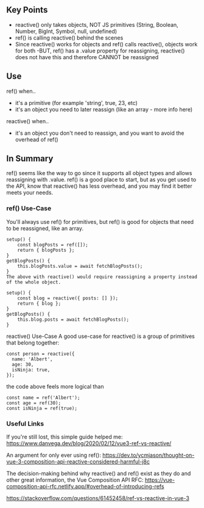 ## Key Points
- reactive() only takes objects, NOT JS primitives (String, Boolean, Number, BigInt, Symbol, null, undefined)
- ref() is calling reactive() behind the scenes
- Since reactive() works for objects and ref() calls reactive(), objects work for both
-BUT, ref() has a .value property for reassigning, reactive() does not have this and therefore CANNOT be reassigned

## Use
ref() when..

- it's a primitive (for example 'string', true, 23, etc)
- it's an object you need to later reassign (like an array - more info here)

reactive() when..

- it's an object you don't need to reassign, and you want to avoid the overhead of ref()

## In Summary
ref() seems like the way to go since it supports all object types and allows reassigning with .value. ref() is a good place to start, but as you get used to the API, know that reactive() has less overhead, and you may find it better meets your needs.

### ref() Use-Case
You'll always use ref() for primitives, but ref() is good for objects that need to be reassigned, like an array.

```
setup() {
    const blogPosts = ref([]);
    return { blogPosts };
}
getBlogPosts() {
    this.blogPosts.value = await fetchBlogPosts();
}
The above with reactive() would require reassigning a property instead of the whole object.

setup() {
    const blog = reactive({ posts: [] });
    return { blog };
}
getBlogPosts() {
    this.blog.posts = await fetchBlogPosts();
}
```

reactive() Use-Case
A good use-case for reactive() is a group of primitives that belong together:

```
const person = reactive({
  name: 'Albert',
  age: 30,
  isNinja: true,
});
```

the code above feels more logical than

```
const name = ref('Albert');
const age = ref(30);
const isNinja = ref(true);
```

### Useful Links
If you're still lost, this simple guide helped me: https://www.danvega.dev/blog/2020/02/12/vue3-ref-vs-reactive/

An argument for only ever using ref(): https://dev.to/ycmjason/thought-on-vue-3-composition-api-reactive-considered-harmful-j8c

The decision-making behind why reactive() and ref() exist as they do and other great information, the Vue Composition API RFC: https://vue-composition-api-rfc.netlify.app/#overhead-of-introducing-refs

https://stackoverflow.com/questions/61452458/ref-vs-reactive-in-vue-3